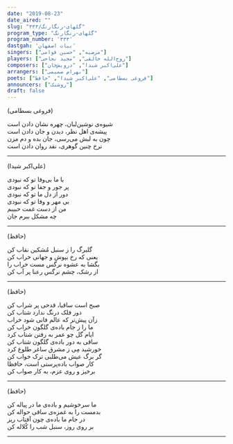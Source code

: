 ```yaml
---
date: "2019-08-23"
date_aired: ""
slug: "گلهای-رنگارنگ/۳۳۳"
program_type: "گلهای-رنگارنگ"
program_number: '۳۳۳'
dastgah: 'بیات اصفهان'
singers: ["مرضیه", "حسین قوامی"]
players: ["روح‌الله خالقی", "مجید نجاحی"]
composers: ["علی‌اکبر شیدا", "درویش‌خان"]
arrangers: ["بهرام صمیمی"]
poets: ["فروغی بسطامی", "علی‌اکبر شیدا", "حافظ"]
announcers: ["روشنک"]
draft: false
---
```


(فروغی بسطامی)  

شیوه‌ی نوشین‌لبان، چهره نشان دادن است  
پیشه‌ی اهل نظر، دیدن و جان دادن است  
چون به لبش می‌رسی، جان بده و دم مزن  
نرخ چنین گوهری، نقد روان دادن است  

---  

(علی‌اکبر شیدا)  

با ما بی‌وفا تو که نبودی  
پر جور و جفا تو که نبودی  
دور از دل ما تو که نبودی  
بی مهر و وفا تو که نبودی  
من از دست غمت حبیبم  
چه مشکل ببرم جان  

---  

(حافظ)  

گلبرگ را ز سنبل مُشکین نقاب کن  
یعنی كه رخ بپوش و جهانی خراب کن  
بگشا به عشوه نرگس مست خراب را  
از رشک، چشم نرگس رعنا پر آب کن  

---

(حافظ)

صبح است ساقیا، قدحی پر شراب کن  
دور فلک درنگ ندارد شتاب کن  
زآن پیش‌تر که عالم فانی شود خراب  
ما را ز جام باده‌ی گلگون خراب کن  
ایام گل چو عمر به رفتن شتاب کرد  
ساقی به دور باده‌ی گلگون شتاب کن  
خورشید مِی ز مشرق ساغر طلوع کرد  
گر برگ عیش می‌طلبی ترک خواب كن  
کار صواب باده‌پرستی است، حافظا  
برخیز و روی عزم، به کار صواب کن  

---

(حافظ)

ما سرخوشیم و باده‌ی ما در پیاله کن  
بدمست را به غمزه‌ی ساقی حواله کن  
در جام ما باده‌ی چون آفتاب ریز  
بر روی روز، سنبل شب را کُلاله کن  

---
